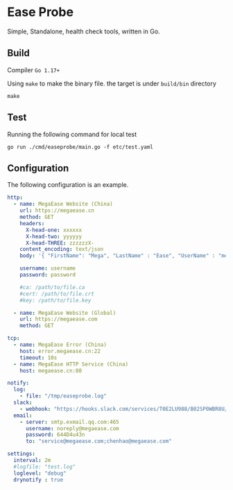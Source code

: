 # Ease Probe

Simple, Standalone, health check tools, written in Go.

## Build

Compiler `Go 1.17+`

Using `make` to make the binary file. the target is under `build/bin` directory

```
make
```

## Test

Running the following command for local test

```
go run ./cmd/easeprobe/main.go -f etc/test.yaml 
```

## Configuration

The following configuration is an example.

```yaml
http:
  - name: MegaEase Website (China)
    url: https://megaease.cn
    method: GET
    headers:
      X-head-one: xxxxxx
      X-head-two: yyyyyy
      X-head-THREE: zzzzzzX-
    content_encoding: text/json
    body: '{ "FirstName": "Mega", "LastName" : "Ease", "UserName" : "megaease", "Email" : "megaease@example.com"}'

    username: username
    password: password

    #ca: /path/to/file.ca
    #cert: /path/to/file.crt
    #key: /path/to/file.key

  - name: MegaEase Website (Global)
    url: https://megaease.com
    method: GET

tcp:
  - name: MegaEase Error (China)
    host: error.megaease.cn:22
    timeout: 10s
  - name: MegaEase HTTP Service (China)
    host: megaease.cn:80

notify:
  log:
    - file: "/tmp/easeprobe.log"
  slack:
    - webhook: "https://hooks.slack.com/services/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"
  email:
    - server: smtp.exmail.qq.com:465
      username: noreply@megaease.com
      password: 644D4u43n
      to: "service@megaease.com;chenhao@megaease.com"

settings:
  interval: 2m
  #logfile: "test.log"
  loglevel: "debug"
  drynotify : true

```